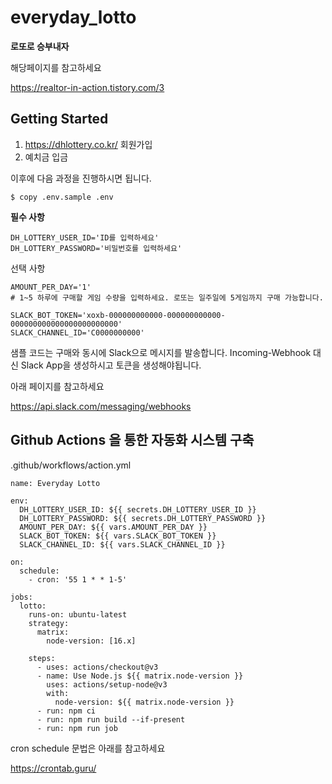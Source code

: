 # everyday_lotto

**로또로 승부내자**

해당페이지를 참고하세요

https://realtor-in-action.tistory.com/3

## Getting Started

1. https://dhlottery.co.kr/ 회원가입
2. 예치금 입금

이후에 다음 과정을 진행하시면 됩니다.

```
$ copy .env.sample .env
```

**필수 사항**

```
DH_LOTTERY_USER_ID='ID를 입력하세요'
DH_LOTTERY_PASSWORD='비밀번호를 입력하세요'
```

선택 사항

```
AMOUNT_PER_DAY='1'
# 1~5 하루에 구매할 게임 수량을 입력하세요. 로또는 일주일에 5게임까지 구매 가능합니다.
```

```
SLACK_BOT_TOKEN='xoxb-000000000000-000000000000-000000000000000000000000'
SLACK_CHANNEL_ID='C0000000000'
```

샘플 코드는 구매와 동시에 Slack으로 메시지를 발송합니다.
Incoming-Webhook 대신 Slack App을 생성하시고 토큰을 생성해야됩니다.

아래 페이지를 참고하세요

https://api.slack.com/messaging/webhooks

## Github Actions 을 통한 자동화 시스템 구축

.github/workflows/action.yml

```
name: Everyday Lotto

env:
  DH_LOTTERY_USER_ID: ${{ secrets.DH_LOTTERY_USER_ID }}
  DH_LOTTERY_PASSWORD: ${{ secrets.DH_LOTTERY_PASSWORD }}
  AMOUNT_PER_DAY: ${{ vars.AMOUNT_PER_DAY }}
  SLACK_BOT_TOKEN: ${{ vars.SLACK_BOT_TOKEN }}
  SLACK_CHANNEL_ID: ${{ vars.SLACK_CHANNEL_ID }}

on:
  schedule:
    - cron: '55 1 * * 1-5'

jobs:
  lotto:
    runs-on: ubuntu-latest
    strategy:
      matrix:
        node-version: [16.x]

    steps:
      - uses: actions/checkout@v3
      - name: Use Node.js ${{ matrix.node-version }}
        uses: actions/setup-node@v3
        with:
          node-version: ${{ matrix.node-version }}
      - run: npm ci
      - run: npm run build --if-present
      - run: npm run job

```

cron schedule 문법은 아래를 참고하세요

https://crontab.guru/
